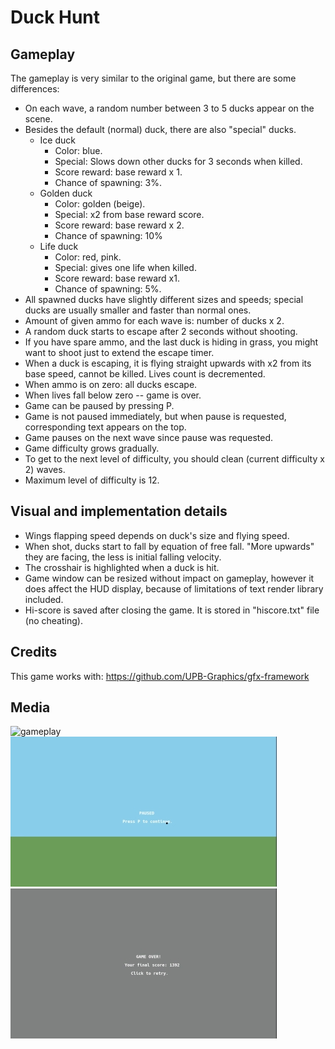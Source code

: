 # Duck Hunt
## Gameplay
The gameplay is very similar to the original game, but there are some differences:

 - On each wave, a random number between 3 to 5 ducks appear on the scene.
 - Besides the default (normal) duck, there are also "special" ducks.
	 - Ice duck
		 - Color: blue.
		 - Special: Slows down other ducks for 3 seconds when killed.
		 - Score reward: base reward x 1.
		 - Chance of spawning: 3%.
	 - Golden duck
		 - Color: golden (beige).
		 - Special: x2 from base reward score.
		 - Score reward: base reward x 2.
		 - Chance of spawning: 10%
	 - Life duck
		 - Color: red, pink.
		 - Special: gives one life when killed.
		 - Score reward: base reward x1.
		 - Chance of spawning: 5%.
 - All spawned ducks have slightly different sizes and speeds; special ducks are usually smaller and faster than normal ones.
 - Amount of given ammo for each wave is: number of ducks x 2.
 - A random duck starts to escape after 2 seconds without shooting.
 - If you have spare ammo, and the last duck is hiding in grass, you might want to shoot just to extend the escape timer.
 - When a duck is escaping, it is flying straight upwards with x2 from its base speed, cannot be killed. Lives count is decremented.
 - When ammo is on zero: all ducks escape.
 - When lives fall below zero -- game is over.
 - Game can be paused by pressing P.
 - Game is not paused immediately, but when pause is requested, corresponding text appears on the top.
 - Game pauses on the next wave since pause was requested.
 - Game difficulty grows gradually.
 - To get to the next level of difficulty, you should clean (current difficulty x 2) waves.
 - Maximum level of difficulty is 12.
## Visual and implementation details
 - Wings flapping speed depends on duck's size and flying speed.
 - When shot, ducks start to fall by equation of free fall. "More upwards" they are facing, the less is initial falling velocity.
 - The crosshair is highlighted when a duck is hit.
 - Game window can be resized without impact on gameplay, however it does affect the HUD display, because of limitations of text render library included.
 - Hi-score is saved after closing the game. It is stored in "hiscore.txt" file (no cheating).

 ## Credits
 This game works with: https://github.com/UPB-Graphics/gfx-framework

 ## Media
 ![gameplay](media/main.gif "Gameplay") ![pause](media/pause.jpg "Pause") ![game over](media/over.jpg "Game Over")